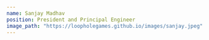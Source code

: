```yaml
---
name: Sanjay Madhav
position: President and Principal Engineer
image_path: "https://loopholegames.github.io/images/sanjay.jpeg"
---
```

